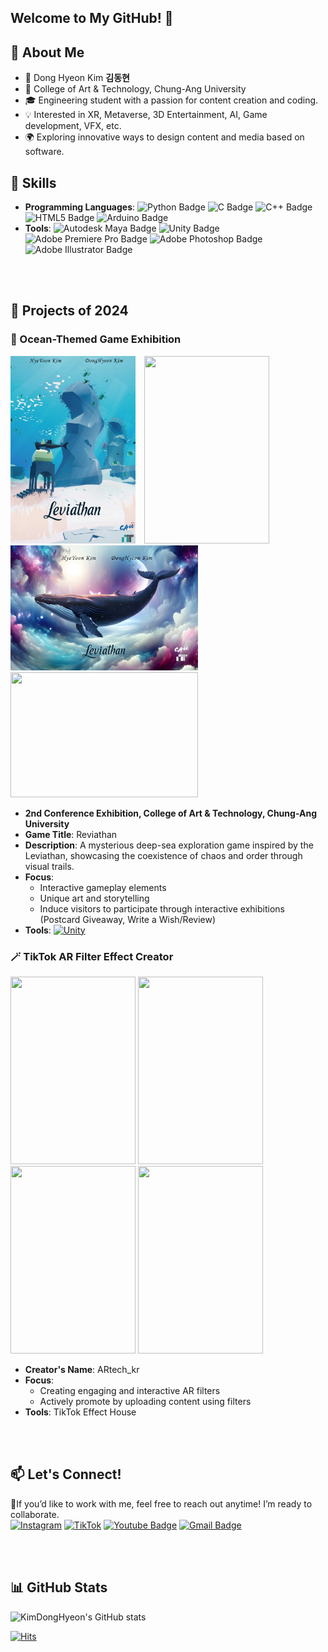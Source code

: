 ## Welcome to My GitHub! 👋

<!--
**star1206/star1206** is a ✨ _special_ ✨ repository because its `README.md` (this file) appears on your GitHub profile.
---
-->

## 🌟 About Me
- 🚀 Dong Hyeon Kim **김동현**
- 🏫 College of Art & Technology, Chung-Ang University 
- 🎓 Engineering student with a passion for content creation and coding.
- 💡 Interested in XR, Metaverse, 3D Entertainment, AI, Game development, VFX, etc.
- 🌍 Exploring innovative ways to design content and media based on software.


## 🚀 Skills
- **Programming Languages**: ![Python Badge](https://img.shields.io/badge/Python-3776AB?logo=python&logoColor=fff&style=flat) ![C Badge](https://img.shields.io/badge/C-A8B9CC?logo=c&logoColor=fff&style=flat) ![C++ Badge](https://img.shields.io/badge/C%2B%2B-00599C?logo=cplusplus&logoColor=fff&style=flat) ![HTML5 Badge](https://img.shields.io/badge/HTML5-E34F26?logo=html5&logoColor=fff&style=flat) ![Arduino Badge](https://img.shields.io/badge/Arduino-00878F?logo=arduino&logoColor=fff&style=flat)
- **Tools**: ![Autodesk Maya Badge](https://img.shields.io/badge/Autodesk%20Maya-37A5CC?logo=autodeskmaya&logoColor=fff&style=flat) ![Unity Badge](https://img.shields.io/badge/Unity-FFF?logo=unity&logoColor=000&style=flat) ![Adobe Premiere Pro Badge](https://img.shields.io/badge/Adobe%20Premiere%20Pro-99F?logo=adobepremierepro&logoColor=fff&style=flat) ![Adobe Photoshop Badge](https://img.shields.io/badge/Adobe%20Photoshop-31A8FF?logo=adobephotoshop&logoColor=fff&style=flat) ![Adobe Illustrator Badge](https://img.shields.io/badge/Adobe%20Illustrator-FF9A00?logo=adobeillustrator&logoColor=fff&style=flat)

<br><br> 

## 🌌 Projects of 2024
### 🌊 Ocean-Themed Game Exhibition
<img src="https://github.com/star1206/Leviathan/blob/a8734e5b708422ecfadba316eb200ff5ba1cee7f/poster" width="200" height="300" style="margin-right: 10px;" /> <img src="https://github.com/star1206/Leviathan/blob/68f4ca4876ca859f470d5b373ad09343e68e6bb2/exhibition.gif" width="200" height="300" /> <br>
<img src="https://github.com/star1206/Leviathan/blob/493be67c570c72fbd1dfa139b08dd4056262d179/postcard_blue" width="300" height="200" /> <img src="https://github.com/star1206/Leviathan/blob/54ae86fefb882003586a3928514d508d4ad496eb/trailer.gif" width="300" height="200" />
- **2nd Conference Exhibition, College of Art & Technology, Chung-Ang University** 
- **Game Title**: Reviathan
- **Description**: A mysterious deep-sea exploration game inspired by the Leviathan, showcasing the coexistence of chaos and order through visual trails.
- **Focus**:
  - Interactive gameplay elements
  - Unique art and storytelling
  - Induce visitors to participate through interactive exhibitions (Postcard Giveaway, Write a Wish/Review)
- **Tools**: [![Unity](https://img.shields.io/badge/Unity-000000?style=flat-square&logo=unity&logoColor=white)](https://unity.com)

### 🪄 TikTok AR Filter Effect Creator
<img src="https://github.com/star1206/TikTok_EffectHouse/blob/31e018dbcfa0f6989691fe30d227ea5f5b583428/ar2.gif" width="200" height="300" /> <img src="https://github.com/star1206/TikTok_EffectHouse/blob/31e018dbcfa0f6989691fe30d227ea5f5b583428/ar1.gif" width="200" height="300" /> <img src="https://github.com/star1206/TikTok_EffectHouse/blob/31e018dbcfa0f6989691fe30d227ea5f5b583428/ar3.gif" width="200" height="300" /> <img src="https://github.com/star1206/TikTok_EffectHouse/blob/31e018dbcfa0f6989691fe30d227ea5f5b583428/ar4.gif" width="200" height="300" /> 
- **Creator's Name**: ARtech_kr
- **Focus**:
  - Creating engaging and interactive AR filters
  - Actively promote by uploading content using filters
- **Tools**: TikTok Effect House

<br><br> 

## 📫 Let's Connect!
🤙If you’d like to work with me, feel free to reach out anytime! I’m ready to collaborate. <br>
[![Instagram](https://img.shields.io/badge/Instagram-E4405F?style=for-the-badge&logo=instagram&logoColor=white)](https://www.instagram.com/donghyeon.1206)
[![TikTok](https://img.shields.io/badge/TikTok-000000?style=for-the-badge&logo=tiktok&logoColor=white)](https://www.tiktok.com/@artech_kr)
[![Youtube Badge](https://img.shields.io/badge/YouTube-FF0000?style=for-the-badge&logo=youtube&logoColor=white)](https://www.youtube.com/@star1206cau)
[![Gmail Badge](https://img.shields.io/badge/Gmail-D14836?style=for-the-badge&logo=gmail&logoColor=white)](mailto:starandy1206@gmail.com)
	
<br><br> 

## 📊 GitHub Stats
![KimDongHyeon's GitHub stats](https://github-readme-stats.vercel.app/api?username=star1206&show_icons=true&theme=tokyonight)

[![Hits](https://hits.seeyoufarm.com/api/count/incr/badge.svg?url=https%3A%2F%2Fgithub.com%2Fgjbae1212%2Fhit-counter&count_bg=%232581DF&title_bg=%2377E8F6&icon=&icon_color=%23E7E7E7&title=Hits&edge_flat=false)](https://hits.seeyoufarm.com)
